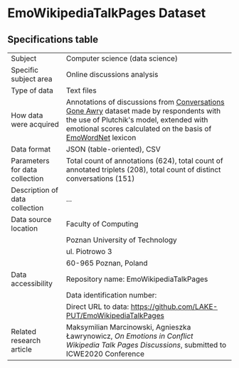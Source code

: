 # EmoWikipediaTalkPages Dataset

## Specifications table

|||
|------------------------------|-----------------------------------------------------------------------|
|Subject                       |Computer science (data science)                                        |
|Specific subject area         |Online discussions analysis                                            |
|Type of data                  |Text files                                                             |
|How data were acquired        |Annotations of discussions from [Conversations Gone Awry](https://github.com/CornellNLP/Cornell-Conversational-Analysis-Toolkit/blob/master/datasets/conversations-gone-awry-corpus/awry.README.v1.00.txt) dataset made by respondents with the use of Plutchik's model, extended with emotional scores calculated on the basis of [EmoWordNet](http://www.oma-project.com/ArSenL/EmoWordNet1.0.txt) lexicon   |
|Data format                   |JSON (table-oriented), CSV                                             |
|Parameters for data collection|Total count of annotations (624), total count of annotated triplets (208), total count of distinct conversations (151) |
|Description of data collection|...                                        |
|Data source location          |Faculty of Computing
|                              |Poznan University of Technology
|                              |ul. Piotrowo 3
|                              |60-965 Poznan, Poland
|Data accessibility            |Repository name: EmoWikipediaTalkPages                                 |
|                              |Data identification number:                                            |
|                              |Direct URL to data: <https://github.com/LAKE-PUT/EmoWikipediaTalkPages>|
|Related research article      |Maksymilian Marcinowski, Agnieszka Ławrynowicz, *On Emotions in Conflict Wikipedia Talk Pages Discussions*, submitted to ICWE2020 Conference|
